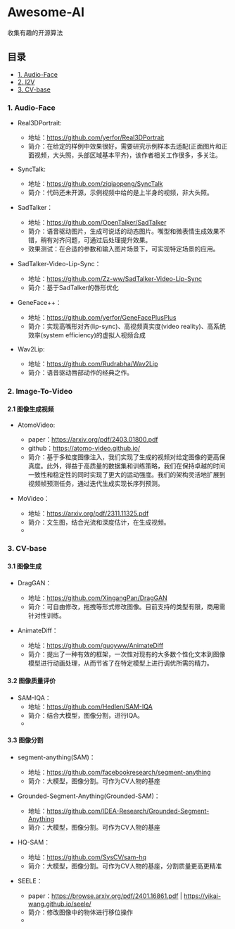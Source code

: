 # Awesome-AI
收集有趣的开源算法

## 目录
  - [1. Audio-Face](#1-Audio-Face)
  - [2. I2V](#2-Image-To-Video)
  - [3. CV-base](#3-CV-base)

    
###  1. <a name='Audio-Face'></a>Audio-Face
* Real3DPortrait:
  * 地址：https://github.com/yerfor/Real3DPortrait
  * 简介：在给定的样例中效果很好，需要研究示例样本去适配(正面图片和正面视频，大头照，头部区域基本平齐)，该作者相关工作很多，多关注。
* SyncTalk:
  * 地址：https://github.com/ziqiaopeng/SyncTalk
  * 简介：代码还未开源，示例视频中给的是上半身的视频，非大头照。

* SadTalker：
  * 地址：https://github.com/OpenTalker/SadTalker
  * 简介：语音驱动图片，生成可说话的动态图片。嘴型和微表情生成效果不错，稍有对齐问题，可通过后处理提升效果。
  * 效果测试：在合适的参数和输入图片场景下，可实现特定场景的应用。
  
* SadTalker-Video-Lip-Sync：
  * 地址：https://github.com/Zz-ww/SadTalker-Video-Lip-Sync
  * 简介：基于SadTalker的唇形优化
      
* GeneFace++：
  * 地址：https://github.com/yerfor/GeneFacePlusPlus
  * 简介：实现高嘴形对齐(lip-sync)、高视频真实度(video reality)、高系统效率(system efficiency)的虚拟人视频合成
    
* Wav2Lip:
  * 地址：https://github.com/Rudrabha/Wav2Lip
  * 简介：语音驱动唇部动作的经典之作。

###  2. <a name='I2V'></a>Image-To-Video

#### 2.1 图像生成视频

* AtomoVideo:
  * paper：https://arxiv.org/pdf/2403.01800.pdf
  * github：https://atomo-video.github.io/
  * 简介：基于多粒度图像注入，我们实现了生成的视频对给定图像的更高保真度。此外，得益于高质量的数据集和训练策略，我们在保持卓越的时间一致性和稳定性的同时实现了更大的运动强度。我们的架构灵活地扩展到视频帧预测任务，通过迭代生成实现长序列预测。

* MoVideo：
  * 地址：https://arxiv.org/pdf/2311.11325.pdf
  * 简介：文生图，结合光流和深度估计，在生成视频。
  * 
###  3. <a name='CV-base'></a>CV-base

#### 3.1 图像生成
* DragGAN：
  * 地址：https://github.com/XingangPan/DragGAN
  * 简介：可自由修改，拖拽等形式修改图像。目前支持的类型有限，商用需针对性训练。

* AnimateDiff：
  * 地址：https://github.com/guoyww/AnimateDiff
  * 简介：提出了一种有效的框架，一次性对现有的大多数个性化文本到图像模型进行动画处理，从而节省了在特定模型上进行调优所需的精力。
    
#### 3.2 图像质量评价

* SAM-IQA：
  * 地址：https://github.com/Hedlen/SAM-IQA
  * 简介：结合大模型，图像分割，进行IQA。
  * 
#### 3.3 图像分割

* segment-anything(SAM)：
  * 地址：https://github.com/facebookresearch/segment-anything
  * 简介：大模型，图像分割。可作为CV人物的基座

* Grounded-Segment-Anything(Grounded-SAM)：
  * 地址：https://github.com/IDEA-Research/Grounded-Segment-Anything
  * 简介：大模型，图像分割。可作为CV人物的基座

* HQ-SAM：
  * 地址：https://github.com/SysCV/sam-hq
  * 简介：大模型，图像分割。可作为CV人物的基座，分割质量更高更精准

* SEELE：
  * paper：https://browse.arxiv.org/pdf/2401.16861.pdf | https://yikai-wang.github.io/seele/
  * 简介：修改图像中的物体进行移位操作
  * 
